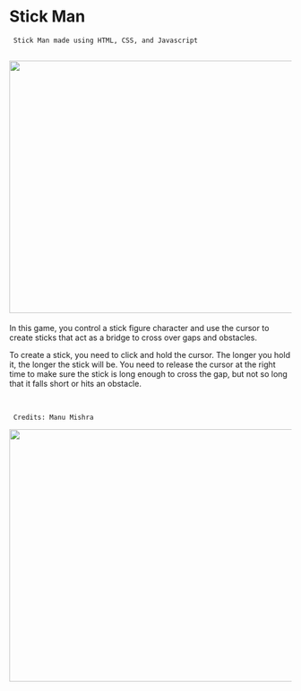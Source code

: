 # Stick Man
``` Stick Man made using HTML, CSS, and Javascript```

<div align="left" >
  <h2> <img src = "https://github.com/manumishra12/Rolex-Website/blob/main/Rolex%20Watch%20.gif" width = 800px height=450px> </h2>
</div>


<p>
In this game, you control a stick figure character and use the cursor to create sticks that act as a bridge to cross over gaps and obstacles.

To create a stick, you need to click and hold the cursor. The longer you hold it, the longer the stick will be. You need to release the cursor at the right time to make sure the stick is long enough to cross the gap, but not so long that it falls short or hits an obstacle.
</p>





 <br>                     

``` Credits: Manu Mishra```

<div float="right" width="400">
  <img align="left" height="450" width="800" src="Thumbnail.jpg">
</div>

<br>




